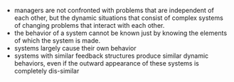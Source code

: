 * managers are not confronted with problems that are independent of each other, but the dynamic situations that consist of complex systems of changing problems that interact with each other.
* the behavior of a system cannot be known just by knowing the elements of which the system is made.
* systems largely cause their own behavior
* systems with similar feedback structures produce similar dynamic behaviors, even if the outward appearance of these systems is completely dis-similar 
